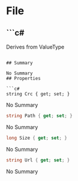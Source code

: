 # File

## ```c#
Derives from ValueType
```

## Summary

No Summary
## Properties

```c#
string Crc { get; set; } 
```
No Summary
```c#
string Path { get; set; } 
```
No Summary
```c#
long Size { get; set; } 
```
No Summary
```c#
string Url { get; set; } 
```
No Summary
